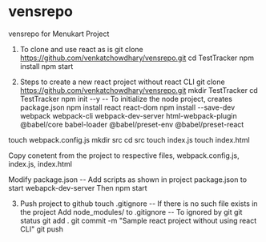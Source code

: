 # vensrepo
vensrepo for Menukart Project

1. To clone and use react as is
git clone https://github.com/venkatchowdhary/vensrepo.git
cd TestTracker
npm install
npm start

2. Steps to create a new react project without react CLI
git clone https://github.com/venkatchowdhary/vensrepo.git
mkdir TestTracker
cd TestTracker
npm init --y      -- To initialize the node project, creates package.json
npm install react react-dom
npm install --save-dev webpack webpack-cli webpack-dev-server html-webpack-plugin @babel/core babel-loader @babel/preset-env @babel/preset-react

touch webpack.config.js
mkdir src
cd src
touch index.js
touch index.html

Copy conetent from the project to respective files, webpack.config.js, index.js, index.html

Modify package.json -- Add scripts as shown in project package.json to start webapck-dev-server
Then npm start

3. Push project to github
 touch .gitignore                     -- If there is no such file exists in the project
 Add node_modules/ to .gitignore      -- To ignored by git
 git status
 git add .
 git commit -m "Sample react project without using react CLI"
 git push
